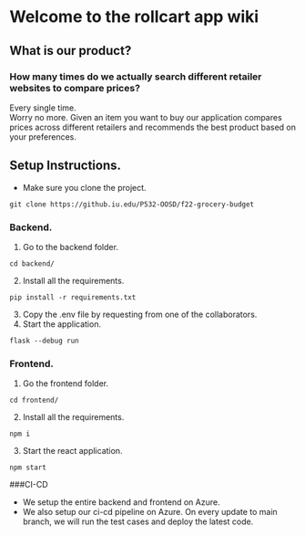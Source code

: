 # Welcome to the rollcart app wiki

## What is our product?
### How many times do we actually search different retailer websites to compare prices?  
Every single time.  
Worry no more. Given an item you want to buy our application compares prices across different retailers and recommends the best product based on your preferences. 

## Setup Instructions. 
* Make sure you clone the project. 
```
git clone https://github.iu.edu/P532-OOSD/f22-grocery-budget
```
### Backend.
1. Go to the backend folder. 
```
cd backend/
```
2. Install all the requirements. 
```
pip install -r requirements.txt
```
3. Copy the .env file by requesting from one of the collaborators. 
4. Start the application. 
```
flask --debug run
```

### Frontend.
1. Go the frontend folder. 
```
cd frontend/
```
2. Install all the requirements. 
```
npm i
```
3. Start the react application. 
```
npm start
```

###CI-CD
* We setup the entire backend and frontend on Azure. 
* We also setup our ci-cd pipeline on Azure. On every update to main branch, we will run the test cases and deploy the latest code. 
